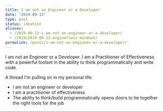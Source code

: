 ```yaml
---
title: I am not an Engineer or a Developer
date: "2019-09-13"
type: post
status: ideation
aliases:
  - /2019-09-13-i-am-not-an-engineer-or-a-developer/
  - /2019/2019-09-13-enginerless-mindset/
permalink: /posts/i-am-not-an-engineer-or-a-developer/
---
```




I am not an Engineer or a Developer. I am a Practitioner of Effectiveness with a powerful toolset in the ability to think programmatically and write code.

A thread I'm pulling on in my personal life:

- I am not an engineer or developer
- I am a practitioner of effectiveness
- The ability to think/build programmatically opens doors to tie together the right tools for the job
